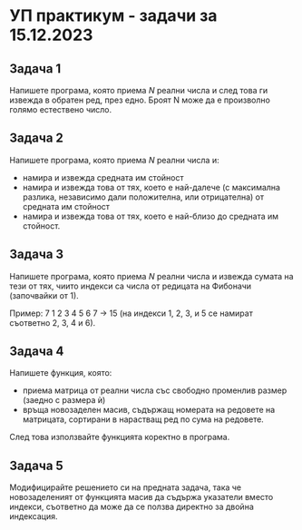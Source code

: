 # УП практикум - задачи за 15.12.2023

## Задача 1

Напишете програма, която приема $N$ реални числа и след това ги извежда в обратен ред, през едно. Броят N може да е произволно голямо естествено число.

## Задача 2

Напишете програма, която приема $N$ реални числа и:
- намира и извежда средната им стойност
- намира и извежда това от тях, което е най-далече (с максимална разлика, независимо дали положителна, или отрицателна) от средната им стойност
- намира и извежда това от тях, което е най-близо до средната им стойност.

## Задача 3

Напишете програма, която приема $N$ реални числа и извежда сумата на тези от тях, чиито индекси са числа от редицата на Фибоначи (започвайки от 1).

Пример: 7 1 2 3 4 5 6 7 -> 15 (на индекси 1, 2, 3, и 5 се намират съответно 2, 3, 4 и 6).

## Задача 4

Напишете функция, която:
- приема матрица от реални числа със свободно променлив размер (заедно с размера ѝ)
- връща новозаделен масив, съдържащ номерата на редовете на матрицата, сортирани в нарастващ ред по сума на редовете.

След това използвайте функцията коректно в програма.

## Задача 5

Модифицирайте решението си на предната задача, така че новозаделеният от функцията масив да съдържа указатели вместо индекси, съответно да може да се ползва директно за двойна индексация.

